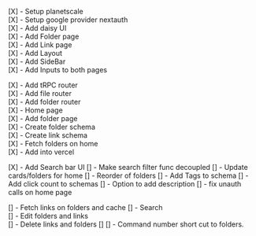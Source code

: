 [X] - Setup planetscale \
[X] - Setup google provider nextauth \
[X] - Add daisy UI \
[X] - Add Folder page \
[X] - Add Link page \
[X] - Add Layout \
[X] - Add SideBar \
[X] - Add Inputs to both pages

[X] - Add tRPC router \
[X] - Add file router \
[X] - Add folder router \
[X] - Home page \
[X] - Add folder page \
[X] - Create folder schema \
[X] - Create link schema \
[X] - Fetch folders on home \
[X] - Add into vercel

[X] - Add Search bar UI
[] - Make search filter func decoupled
[] - Update cards/folders for home
[] - Reorder of folders
[] - Add Tags to schema
[] - Add click count to schemas
[] - Option to add description
[] - fix unauth calls on home page

[] - Fetch links on folders and cache
[] - Search \
[] - Edit folders and links \
[] - Delete links and folders
[]
[] - Command number short cut to folders.
